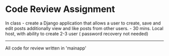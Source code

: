 # Code Review Assignment #
In class - create a Django application that allows a user to create, save and edit posts additionally view and like posts from other users. - 30 mins. Local host, with ability to create 2-3 user  ( password recovery not needed) 

----------------

All code for review written in 'mainapp'
